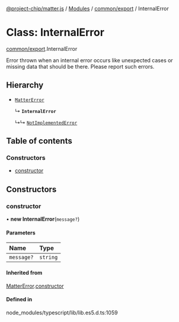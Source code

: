 [@project-chip/matter.js](../README.md) / [Modules](../modules.md) / [common/export](../modules/common_export.md) / InternalError

# Class: InternalError

[common/export](../modules/common_export.md).InternalError

Error thrown when an internal error occurs like unexpected cases or missing data that should be there. Please
report such errors.

## Hierarchy

- [`MatterError`](common_export.MatterError.md)

  ↳ **`InternalError`**

  ↳↳ [`NotImplementedError`](common_export.NotImplementedError.md)

## Table of contents

### Constructors

- [constructor](common_export.InternalError.md#constructor)

## Constructors

### constructor

• **new InternalError**(`message?`)

#### Parameters

| Name | Type |
| :------ | :------ |
| `message?` | `string` |

#### Inherited from

[MatterError](common_export.MatterError.md).[constructor](common_export.MatterError.md#constructor)

#### Defined in

node_modules/typescript/lib/lib.es5.d.ts:1059

